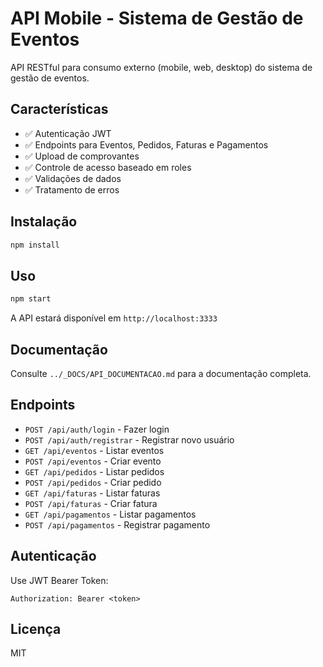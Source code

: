 # API Mobile - Sistema de Gestão de Eventos

API RESTful para consumo externo (mobile, web, desktop) do sistema de gestão de eventos.

## Características

- ✅ Autenticação JWT
- ✅ Endpoints para Eventos, Pedidos, Faturas e Pagamentos
- ✅ Upload de comprovantes
- ✅ Controle de acesso baseado em roles
- ✅ Validações de dados
- ✅ Tratamento de erros

## Instalação

```bash
npm install
```

## Uso

```bash
npm start
```

A API estará disponível em `http://localhost:3333`

## Documentação

Consulte `../_DOCS/API_DOCUMENTACAO.md` para a documentação completa.

## Endpoints

- `POST /api/auth/login` - Fazer login
- `POST /api/auth/registrar` - Registrar novo usuário
- `GET /api/eventos` - Listar eventos
- `POST /api/eventos` - Criar evento
- `GET /api/pedidos` - Listar pedidos
- `POST /api/pedidos` - Criar pedido
- `GET /api/faturas` - Listar faturas
- `POST /api/faturas` - Criar fatura
- `GET /api/pagamentos` - Listar pagamentos
- `POST /api/pagamentos` - Registrar pagamento

## Autenticação

Use JWT Bearer Token:
```
Authorization: Bearer <token>
```

## Licença

MIT
